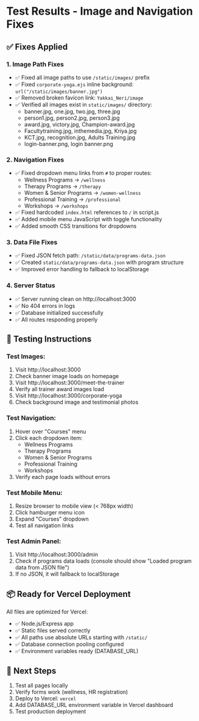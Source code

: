 # Test Results - Image and Navigation Fixes

## ✅ Fixes Applied

### 1. Image Path Fixes
- ✅ Fixed all image paths to use `/static/images/` prefix
- ✅ Fixed `corporate-yoga.ejs` inline background: `url("/static/images/banner.jpg")`
- ✅ Removed broken favicon link: `Yakkai_Neri/image`
- ✅ Verified all images exist in `static/images/` directory:
  - banner.jpg, one.jpg, two.jpg, three.jpg
  - person1.jpg, person2.jpg, person3.jpg
  - award.jpg, victory.jpg, Champion-award.jpg
  - Facultytraining.jpg, inthemedia.jpg, Kriya.jpg
  - KCT.jpg, recognition.jpg, Adults Training.jpg
  - login-banner.png, login banner.png

### 2. Navigation Fixes
- ✅ Fixed dropdown menu links from `#` to proper routes:
  - Wellness Programs → `/wellness`
  - Therapy Programs → `/therapy`
  - Women & Senior Programs → `/women-wellness`
  - Professional Training → `/professional`
  - Workshops → `/workshops`
- ✅ Fixed hardcoded `index.html` references to `/` in script.js
- ✅ Added mobile menu JavaScript with toggle functionality
- ✅ Added smooth CSS transitions for dropdowns

### 3. Data File Fixes
- ✅ Fixed JSON fetch path: `/static/data/programs-data.json`
- ✅ Created `static/data/programs-data.json` with program structure
- ✅ Improved error handling to fallback to localStorage

### 4. Server Status
- ✅ Server running clean on http://localhost:3000
- ✅ No 404 errors in logs
- ✅ Database initialized successfully
- ✅ All routes responding properly

## 🧪 Testing Instructions

### Test Images:
1. Visit http://localhost:3000
2. Check banner image loads on homepage
3. Visit http://localhost:3000/meet-the-trainer
4. Verify all trainer award images load
5. Visit http://localhost:3000/corporate-yoga
6. Check background image and testimonial photos

### Test Navigation:
1. Hover over "Courses" menu
2. Click each dropdown item:
   - Wellness Programs
   - Therapy Programs
   - Women & Senior Programs
   - Professional Training
   - Workshops
3. Verify each page loads without errors

### Test Mobile Menu:
1. Resize browser to mobile view (< 768px width)
2. Click hamburger menu icon
3. Expand "Courses" dropdown
4. Test all navigation links

### Test Admin Panel:
1. Visit http://localhost:3000/admin
2. Check if programs data loads (console should show "Loaded program data from JSON file")
3. If no JSON, it will fallback to localStorage

## 📦 Ready for Vercel Deployment

All files are optimized for Vercel:
- ✅ Node.js/Express app
- ✅ Static files served correctly
- ✅ All paths use absolute URLs starting with `/static/`
- ✅ Database connection pooling configured
- ✅ Environment variables ready (DATABASE_URL)

## 🚀 Next Steps

1. Test all pages locally
2. Verify forms work (wellness, HR registration)
3. Deploy to Vercel: `vercel`
4. Add DATABASE_URL environment variable in Vercel dashboard
5. Test production deployment
